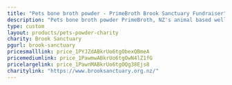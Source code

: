 ```yaml
---
title: "Pets bone broth powder - PrimeBroth Brook Sanctuary Fundraiser"
description: "Pets bone broth powder PrimeBroth, NZ's animal based wellness drink for pets"
type: custom
layout: products/pets-powder-charity
charity: Brook Sanctuary
pgurl: brook-sanctuary
pricesmalllink: price_1PYJZdABkrUo6tgObexQBmeA
pricemediumlink: price_1PawmwABkrUo6tgOwN4lZ1fG
pricelargelink: price_1PawnMABkrUo6tgOQg38Ejs8
charitylink: "https://www.brooksanctuary.org.nz/"
---
```

